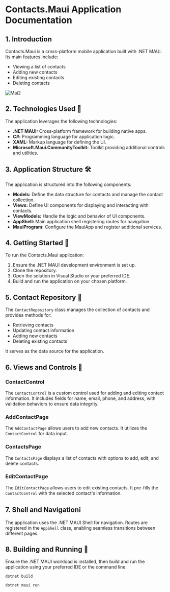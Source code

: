 # Contacts.Maui Application Documentation

## 1. Introduction

Contacts.Maui is a cross-platform mobile application built with .NET MAUI. Its main features include:

- Viewing a list of contacts
- Adding new contacts
- Editing existing contacts
- Deleting contacts
  

![Mai2](https://github.com/julekwinn/Contacts-MAUI-App/assets/126665165/f3341348-9e36-401f-b358-c7499129648a)


## 2. Technologies Used 🚀

The application leverages the following technologies:

- **.NET MAUI:** Cross-platform framework for building native apps.
- **C#:** Programming language for application logic.
- **XAML:** Markup language for defining the UI.
- **Microsoft.Maui.CommunityToolkit:** Toolkit providing additional controls and utilities.

## 3. Application Structure 🛠️

The application is structured into the following components:

- **Models:** Define the data structure for contacts and manage the contact collection.
- **Views:** Define UI components for displaying and interacting with contacts.
- **ViewModels:** Handle the logic and behavior of UI components.
- **AppShell:** Main application shell registering routes for navigation.
- **MauiProgram:** Configure the MauiApp and register additional services.

## 4. Getting Started 📱

To run the Contacts.Maui application:

1. Ensure the .NET MAUI development environment is set up.
2. Clone the repository.
3. Open the solution in Visual Studio or your preferred IDE.
4. Build and run the application on your chosen platform.

## 5. Contact Repository 📄

The `ContactRepository` class manages the collection of contacts and provides methods for:

- Retrieving contacts
- Updating contact information
- Adding new contacts
- Deleting existing contacts

It serves as the data source for the application.

## 6. Views and Controls 📱

### ContactControl

The `ContactControl` is a custom control used for adding and editing contact information. It includes fields for name, email, phone, and address, with validation behaviors to ensure data integrity.

### AddContactPage

The `AddContactPage` allows users to add new contacts. It utilizes the `ContactControl` for data input.

### ContactsPage

The `ContactsPage` displays a list of contacts with options to add, edit, and delete contacts.

### EditContactPage

The `EditContactPage` allows users to edit existing contacts. It pre-fills the `ContactControl` with the selected contact's information.

## 7. Shell and Navigationℹ️

The application uses the .NET MAUI Shell for navigation. Routes are registered in the `AppShell` class, enabling seamless transitions between different pages.

## 8. Building and Running 🚀

Ensure the .NET MAUI workload is installed, then build and run the application using your preferred IDE or the command line:

```shell
dotnet build
```

```shell
dotnet maui run
```
